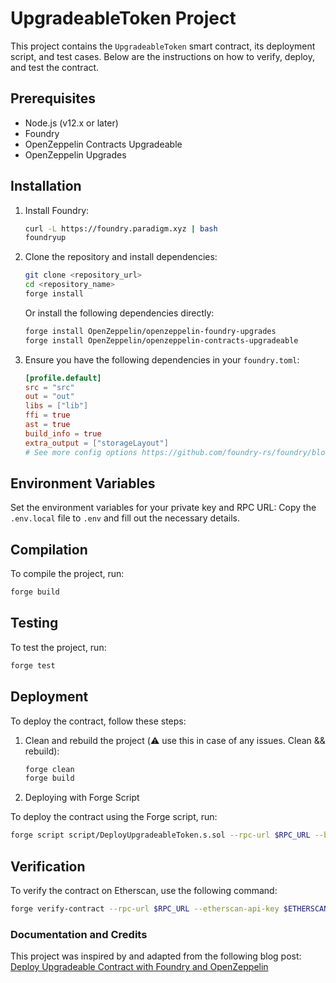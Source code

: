 # UpgradeableToken Project

This project contains the `UpgradeableToken` smart contract, its deployment script, and test cases. Below are the instructions on how to verify, deploy, and test the contract.

## Prerequisites

- Node.js (v12.x or later)
- Foundry
- OpenZeppelin Contracts Upgradeable
- OpenZeppelin Upgrades

## Installation

1. Install Foundry:
    ```bash
    curl -L https://foundry.paradigm.xyz | bash
    foundryup
    ```

2. Clone the repository and install dependencies:
    ```bash
    git clone <repository_url>
    cd <repository_name>
    forge install
    ```
    Or install the following dependencies directly:
    ```bash
    forge install OpenZeppelin/openzeppelin-foundry-upgrades
    forge install OpenZeppelin/openzeppelin-contracts-upgradeable
    ```

3. Ensure you have the following dependencies in your `foundry.toml`:
    ```toml
    [profile.default]
    src = "src"
    out = "out"
    libs = ["lib"]
    ffi = true
    ast = true
    build_info = true
    extra_output = ["storageLayout"]
    # See more config options https://github.com/foundry-rs/foundry/blob/master/crates/config/README.md#all-options
    ```

## Environment Variables

Set the environment variables for your private key and RPC URL:
Copy the `.env.local` file to `.env` and fill out the necessary details.

## Compilation

To compile the project, run:
```bash
forge build
```

## Testing

To test the project, run:
```bash
forge test
```

## Deployment

To deploy the contract, follow these steps:

1. Clean and rebuild the project (⚠️  use this in case of any issues. Clean && rebuild):
    ```bash
    forge clean
    forge build
    ```
2. Deploying with Forge Script

To deploy the contract using the Forge script, run:
```bash
forge script script/DeployUpgradeableToken.s.sol --rpc-url $RPC_URL --broadcast -vvvv
```

## Verification
To verify the contract on Etherscan, use the following command:
```bash
forge verify-contract --rpc-url $RPC_URL --etherscan-api-key $ETHERSCAN_API_KEY $DEPLOYED_CONTRACT_ADDRESS src/UpgradeableToken.sol:UpgradeableToken
```


### Documentation and Credits

This project was inspired by and adapted from the following blog post:
[Deploy Upgradeable Contract with Foundry and OpenZeppelin](https://www.proof2work.com/blog/deploy-upgradeable-contract-with-foundry-and-openzeppelin)
